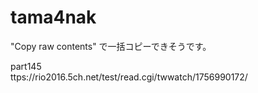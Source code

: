 # tama4nak

"Copy raw contents" で一括コピーできそうです。


part145    
ttps://rio2016.5ch.net/test/read.cgi/twwatch/1756990172/
